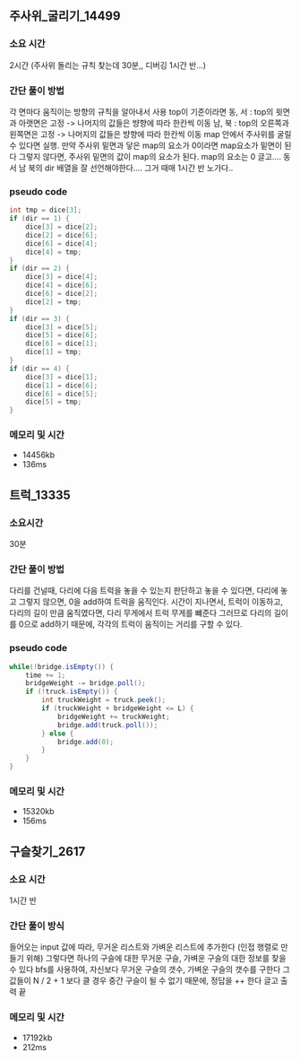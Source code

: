 ## 주사위_굴리기_14499
### 소요 시간
2시간 (주사위 돌리는 규칙 찾는데 30분,, 디버깅 1시간 반...)

### 간단 풀이 방법
각 면마다 움직이는 방향의 규칙을 알아내서 사용
top이 기준이라면
동, 서 : top의 윗면과 아랫면은 고정 -> 나머지의 값들은 뱡향에 따라 한칸씩 이동
남, 북 : top의 오른쪽과 왼쪽면은 고정 -> 나머지의 값들은 뱡향에 따라 한칸씩 이동
map 안에서 주사위를 굴릴 수 있다면 실행.
만약 주사위 밑면과 닿은 map의 요소가 0이라면 map요소가 밑면이 된다
그렇지 않다면, 주사위 밑면의 값이 map의 요소가 된다. map의 요소는 0
글고.... 동 서 남 북의 dir 배열을 잘 선언해야한다.... 그거 때매 1시간 반 노가다..

### pseudo code
```java
int tmp = dice[3];
if (dir == 1) {
    dice[3] = dice[2];
    dice[2] = dice[6];
    dice[6] = dice[4];
    dice[4] = tmp;
}
if (dir == 2) {
    dice[3] = dice[4];
    dice[4] = dice[6];
    dice[6] = dice[2];
    dice[2] = tmp;
}
if (dir == 3) {
    dice[3] = dice[5];
    dice[5] = dice[6];
    dice[6] = dice[1];
    dice[1] = tmp;
}
if (dir == 4) {
    dice[3] = dice[1];
    dice[1] = dice[6];
    dice[6] = dice[5];
    dice[5] = tmp;
}
```

### 메모리 및 시간
- 14456kb
- 136ms

## 트럭_13335
### 소요시간
30분

### 간단 풀이 방법
다리를 건널때, 다리에 다음 트럭을 놓을 수 있는지 판단하고
놓을 수 있다면, 다리에 놓고 그렇지 않으면, 0을 add하여 트럭을 움직인다.
시간이 지나면서, 트럭이 이동하고, 다리의 길이 만큼 움직였다면, 다리 무게에서 트럭 무게를 뺴준다
그러므로 다리의 길이를 0으로 add하기 때문에, 각각의 트럭이 움직이는 거리를 구할 수 있다.

### pseudo code
```java
while(!bridge.isEmpty()) {
    time += 1;
    bridgeWeight -= bridge.poll();
    if (!truck.isEmpty()) {
        int truckWeight = truck.peek();
        if (truckWeight + bridgeWeight <= L) {
            bridgeWeight += truckWeight;
            bridge.add(truck.poll());
        } else {
            bridge.add(0);
        }
    }
}
```

### 메모리 및 시간
- 15320kb
- 156ms

## 구슬찾기_2617
### 소요 시간
1시간 반

### 간단 풀이 방식
들어오는 input 값에 따라, 무거운 리스트와 가벼운 리스트에 추가한다 (인접 행렬로 만들기 위해)
그렇다면 하나의 구슬에 대한 무거운 구슬, 가벼운 구슬의 대한 정보를 찾을 수 있다
bfs를 사용하여, 자신보다 무거운 구슬의 갯수, 가벼운 구슬의 갯수를 구한다
그 값들이 N / 2 + 1 보다 클 경우 중간 구슬이 될 수 없기 때문에, 정답을 ++ 한다
글고 출력 끝

### 메모리 및 시간
- 17192kb
- 212ms